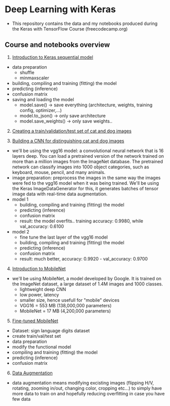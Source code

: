# Deep Learning with Keras

- This repository contains the data and my notebooks produced during the Keras with TensorFlow Course (freecodecamp.org)

## Course and notebooks overview

1. [Introduction to Keras sequential model](https://github.com/rluyck/DL_with_Keras/blob/main/Keras_DL_Intro.ipynb)
  - data preparation
    - shuffle
    - minmaxscaler
  - building, compiling and training (fitting) the model
  - predicting (inference)
  - confusion matrix
  - saving and loading the model
    - model.save() -> save everything (architecture, weights, training config, optimizer,...)
    - model.to_json() -> only save architecture
    - model.save_weights() -> only save weights..

2. [Creating a train/validation/test set of cat and dog images](https://github.com/rluyck/DL_with_Keras/blob/main/Train_Val_Test_CatDog.ipynb)

3. [Building a CNN for distinguishing cat and dog images](https://github.com/rluyck/DL_with_Keras/blob/main/CNN_CatDog.ipynb)
  - we'll be using the vgg16 model: a convolutional neural network that is 16 layers deep. You can load a pretrained version of the network trained on more than a million images from the ImageNet database. The pretrained network can classify images into 1000 object categories, such as keyboard, mouse, pencil, and many animals.
  - image preparation: preprocess the images in the same way the images were fed to the vgg16 model when it was being trained. We'll be using the Keras ImageDataGenerator for this, it generates batches of tensor image data with real-time data augmentation.
  - model 1
    - building, compiling and training (fitting) the model
    - predicting (inference)
    - confusion matrix
    - result: the model overfits.. training accuracy: 0.9980, while val_accuracy: 0.6100
  - model 2
    - fine tune the last layer of the vgg16 model
    - building, compiling and training (fitting) the model
    - predicting (inference)
    - confusion matrix
    - result: much better, accuracy: 0.9920 - val_accuracy: 0.9700 
4. [Introduction to MobileNet](https://github.com/rluyck/DL_with_Keras/blob/main/MobileNet_Images.ipynb) 
  - we'll be using MobileNet, a model developed by Google. It is trained on the ImageNet dataset, a large dataset of 1.4M images and 1000 classes.    
    - lightweight deep CNN
    - low power, latency 
    - smaller size, hence usefull for "mobile" devices
    - VGG16 = 553 MB (138,000,000 parameters)
    - MobileNet = 17 MB (4,200,000 parameters)
    
5. [Fine-tuned MobileNet](https://github.com/rluyck/DL_with_Keras/blob/main/MobileNet_SignLanguage.ipynb) 
  - Dataset: sign language digits dataset 
  - create train/val/test set
  - data preparation
  - modify the functional model
  - compiling and training (fitting) the model
  - predicting (inference)
  - confusion matrix
  
 6. [Data Augmentation](https://github.com/rluyck/DL_with_Keras/blob/main/Data_Augmentation.ipynb) 
   - data augmentation means modifying excisting images (flipping H/V, rotating, zooming in/out, changing color, cropping etc...) to simply have more data to train on and hopefully reducing overfitting in case you have few data
